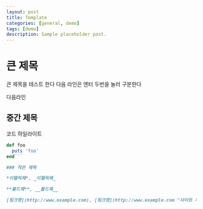 ```yaml
---
layout: post
title: Template
categories: [general, demo]
tags: [demo]
description: Sample placeholder post.
---
```


# 큰 제목
큰 제목을 테스트 한다 다음 라인은 엔터 두번을 눌러 구분한다 

다음라인

## 중간 제목
코드 하일라이트
```ruby
def foo
  puts 'foo'
end```

### 작은 제목

*이탤릭체*, _이탤릭체_

**볼드체**, __볼드체__

[링크명](http://www.example.com), [링크명](http://www.example.com "사이트 제목")

